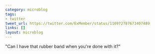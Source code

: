 ```yaml
---
category: microblog
tags:
- twitter
tweet_url: https://twitter.com/ExMember/status/110972787673407489
links: []
layout: microblog
---
```

"Can I have that rubber band when you're done with it?"
